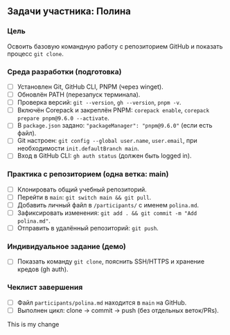 ## Задачи участника: Полина

### Цель
Освоить базовую командную работу с репозиторием GitHub и показать процесс `git clone`.

### Среда разработки (подготовка)
- [ ] Установлен Git, GitHub CLI, PNPM (через winget).
- [ ] Обновлён PATH (перезапуск терминала).
- [ ] Проверка версий: `git --version`, `gh --version`, `pnpm -v`.
- [ ] Включён Corepack и закреплён PNPM: `corepack enable`, `corepack prepare pnpm@9.6.0 --activate`.
- [ ] В `package.json` задано: `"packageManager": "pnpm@9.6.0"` (если есть файл).
- [ ] Git настроен: `git config --global user.name`, `user.email`, при необходимости `init.defaultBranch main`.
- [ ] Вход в GitHub CLI: `gh auth status` (должен быть logged in).

### Практика с репозиторием (одна ветка: main)
- [ ] Клонировать общий учебный репозиторий.
- [ ] Перейти в `main`: `git switch main && git pull`.
- [ ] Добавить личный файл в `/participants/` с именем `polina.md`.
- [ ] Зафиксировать изменения: `git add . && git commit -m "Add polina.md"`.
- [ ] Отправить в удалённый репозиторий: `git push`.

### Индивидуальное задание (демо)
- [ ] Показать команду `git clone`, пояснить SSH/HTTPS и хранение кредов (gh auth).

### Чеклист завершения
- [ ] Файл `participants/polina.md` находится в `main` на GitHub.
- [ ] Выполнен цикл: clone → commit → push (без отдельных веток/PRs).

This is my change